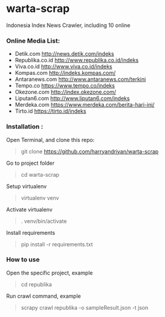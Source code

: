 # warta-scrap
Indonesia Index News Crawler, including 10 online

### Online Media List:
- Detik.com
  http://news.detik.com/indeks
- Republika.co.id
  http://www.republika.co.id/indeks
- Viva.co.id
  http://www.viva.co.id/indeks
- Kompas.com 
  http://indeks.kompas.com/
- Antaranews.com
  http://www.antaranews.com/terkini
- Tempo.co
  https://www.tempo.co/indeks
- Okezone.com
  http://index.okezone.com/
- Liputan6.com
  http://www.liputan6.com/indeks
- Merdeka.com
  https://www.merdeka.com/berita-hari-ini/
- Tirto.id
  https://tirto.id/indeks

### Installation :
Open Terminal, and clone this repo:  
> git clone https://github.com/harryandriyan/warta-scrap

Go to project folder
> cd warta-scrap

Setup virtualenv
> virtualenv venv

Activate virtualenv
> . venv/bin/activate

Install requirements
> pip install -r requirements.txt

### How to use
Open the specific project, example
> cd republika

Run crawl command, example
> scrapy crawl republika -o sampleResult.json -t json